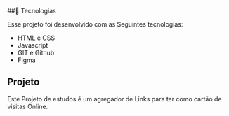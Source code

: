 ##🍕 Tecnologias

Esse projeto foi desenvolvido com as Seguintes tecnologias:

- HTML e CSS
- Javascript
- GIT e Github
- Figma

## Projeto

Este Projeto de estudos é um agregador de Links para ter como cartão de visitas Online.
